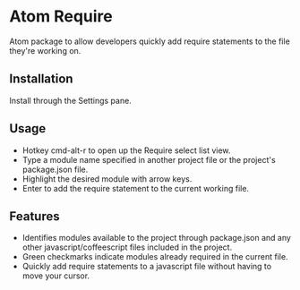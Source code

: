# Atom Require

Atom package to allow developers quickly add require statements to the file they're working on.

## Installation

Install through the Settings pane.

## Usage

* Hotkey cmd-alt-r to open up the Require select list view.
* Type a module name specified in another project file or the project's package.json file.
* Highlight the desired module with arrow keys.
* Enter to add the require statement to the current working file.

## Features

* Identifies modules available to the project through package.json and any other javascript/coffeescript files included in the project.
* Green checkmarks indicate modules already required in the current file.
* Quickly add require statements to a javascript file without having to move your cursor.
